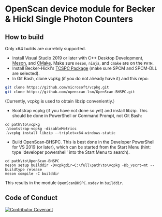 # OpenScan device module for Becker & Hickl Single Photon Counters

## How to build

Only x64 builds are curretnly supported.

- Install Visual Studio 2019 or later with C++ Desktop Development,
  [Meson](https://github.com/mesonbuild/meson/releases), and
  [CMake](https://cmake.org/download/). Make sure `meson`, `ninja`, and `cmake`
  are on the `PATH`.
- Install Becker-Hickl's
  [TCSPC Package](https://www.becker-hickl.com/products/tcspc-package/#product-download)
  (make sure SPCM and SPCM-DLL are selected).
- In Git Bash, clone vcpkg (if you do not already have it) and this repo:

```sh
git clone https://github.com/microsoft/vcpkg.git
git clone https://github.com/openscan-lsm/OpenScan-BHSPC.git
```

(Currently, vcpkg is used to obtain libzip conveniently.)

- Bootstrap vcpkg (if you have not done so yet) and install libzip. This should
  be done in PowerShell or Command Prompt, not Git Bash:

```pwsh
cd path\to\vcpkg
.\bootstrap-vcpkg -disableMetrics
.\vcpkg install libzip --triplet=x64-windows-static
```

- Build OpenScan-BHSPC. This is best done in the Developer PowerShell for VS
  2019 (or later), which can be started from the Start Menu (hint: type
  'developer powershell' into the Start Menu to search).

```pwsh
cd path\to\OpenScan-BHSPC
meson setup builddir -Dvcpkgdir=C:\full\path\to\vcpkg -Db_vscrt=mt --buildtype release
meson compile -C builddir
```

This results in the module `OpenScanBHSPC.osdev` in `builddir`.

## Code of Conduct

[![Contributor Covenant](https://img.shields.io/badge/Contributor%20Covenant-2.0-4baaaa.svg)](https://github.com/openscan-lsm/OpenScan/blob/main/CODE_OF_CONDUCT.md)
